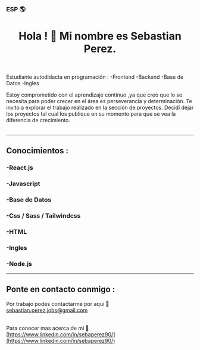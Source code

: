 
### ESP 🌎
<h1 align=center>Hola ! 👋 Mi nombre es <strong>Sebastian Perez</strong>.</h1>
<br>

Estudiante autodidacta en programación :
   -Frontend
   -Backend
   -Base de Datos
   -Ingles

Estoy comprometido con el aprendizaje continuo ,ya que creo que lo se necesita para poder crecer en el área es perseverancia y determinación.
Te invito a explorar el trabajo realizado en la sección de proyectos. Decidí dejar los proyectos tal cual los publique en su momento para que 
se vea la diferencia de crecimiento. 
<br><br>

***
## Conocimientos :

### -React.js
### -Javascript
### -Base de Datos
### -Css / Sass / Tailwindcss
### -HTML
### -Ingles
### -Node.js

***
## Ponte en contacto conmigo :

Por trabajo podes contactarme por aqui 💌 <br>sebastian.perez.jobs@gmail.com <br><br>

Para conocer mas acerca de mi  💼<br> [https://www.linkedin.com/in/sebaperez90/](https://www.linkedin.com/in/sebaperez90/) <br><br><br>






